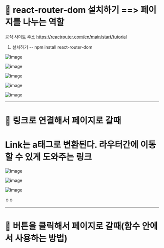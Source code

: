 # 🍊 react-router-dom 설치하기 ==> 페이지를 나누는 역할

공식 사이트 주소 https://reactrouter.com/en/main/start/tutorial

1) 설치하기 -- npm install react-router-dom

![image](https://github.com/hyunju960429/React/assets/145514544/288463fd-4a80-47bc-9814-ded10f3bd1aa)

![image](https://github.com/hyunju960429/React/assets/145514544/38479ed5-d990-489e-b911-dc749f5ef8c6)

![image](https://github.com/hyunju960429/React/assets/145514544/ba0082ef-f6a0-4506-aa30-05ef0524065b)


![image](https://github.com/hyunju960429/React/assets/145514544/44c456ee-2b2d-41c5-bed3-c9cb0e0c21c0)

![image](https://github.com/hyunju960429/React/assets/145514544/872d0980-934d-4fe6-a890-d2c95cfe9b73)


-----------------------

# 🥭 링크로 연결해서 페이지로 갈때

# Link는 a태그로 변환된다. 라우터간에 이동할 수 있게 도와주는 링크

![image](https://github.com/hyunju960429/React/assets/145514544/fe312faa-fb63-4fde-a332-1ce6736efbea)

![image](https://github.com/hyunju960429/React/assets/145514544/1d658101-60bd-4ecb-8dad-7a7e8fd6c6ed)

![image](https://github.com/hyunju960429/React/assets/145514544/4d2162f6-af30-4244-a883-de7b4ab1aec0)


ㅇㅇ

--------------------

# 🍇 버튼을 클릭해서 페이지로 갈때(함수 안에서 사용하는 방법)
